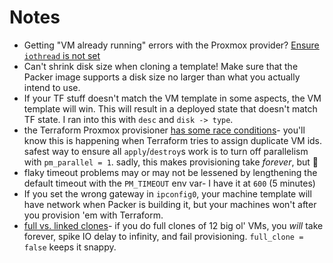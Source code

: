 # Notes

- Getting "VM already running" errors with the Proxmox provider? [Ensure `iothread` is not set](https://github.com/Telmate/terraform-provider-proxmox/issues/460)
- Can't shrink disk size when cloning a template! Make sure that the Packer image supports a disk size no larger than what you actually intend to use.
- If your TF stuff doesn't match the VM template in some aspects, the VM template will win. This will result in a deployed state that doesn't match TF state. I ran into this with `desc` and `disk -> type`.
- the Terraform Proxmox provisioner [has some race conditions](https://github.com/Telmate/terraform-provider-proxmox/issues/23)- you'll know this is happening when Terraform tries to assign duplicate VM ids. safest way to ensure all `apply`/`destroy`s work is to turn off parallelism with `pm_parallel = 1`. sadly, this makes provisioning take _forever_, but 🤷
- flaky timeout problems may or may not be lessened by lengthening the default timeout with the `PM_TIMEOUT` env var- I have it at `600` (5 minutes)
- If you set the wrong gateway in `ipconfig0`, your machine template will have network when Packer is building it, but your machines won't after you provision 'em with Terraform.
- [full vs. linked clones](https://pve.proxmox.com/pve-docs/chapter-qm.html#qm_copy_and_clone)- if you do full clones of 12 big ol' VMs, you _will_ take forever, spike IO delay to infinity, and fail provisioning. `full_clone = false` keeps it snappy.

